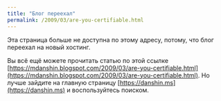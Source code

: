 ```yaml
---
title: "Блог переехал"
permalink: /2009/03/are-you-certifiable.html
---
```

Эта страница больше не доступна по этому адресу, потому, что блог переехал на новый хостинг.

Вы всё ещё можете прочитать статью по этой ссылке [https://mdanshin.blogspot.com/2009/03/are-you-certifiable.html](https://mdanshin.blogspot.com/2009/03/are-you-certifiable.html). Но лучше зайдите на главную страницу [https://danshin.ms](https://danshin.ms) и воспользуйтесь поиском.